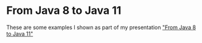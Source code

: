 # From Java 8 to Java 11

These are some examples I shown as part of my presentation ["From Java 8 to Java 11"](https://bit.ly/waes-java11)

